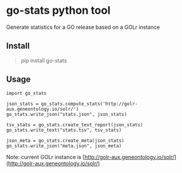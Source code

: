 # go-stats python tool

Generate statistics for a GO release based on a GOLr instance

## Install
> pip install go-stats

## Usage
```
import go_stats

json_stats = go_stats.compute_stats('http://golr-aux.geneontology.io/solr/')
go_stats.write_json("stats.json", json_stats)

tsv_stats = go_stats.create_text_report(json_stats)
go_stats.write_text("stats.tsv", tsv_stats)

json_meta = go_stats.create_meta(json_stats)
go_stats.write_json("meta.json", json_meta)
```


Note: current GOLr instance is [http://golr-aux.geneontology.io/solr/](http://golr-aux.geneontology.io/solr/)